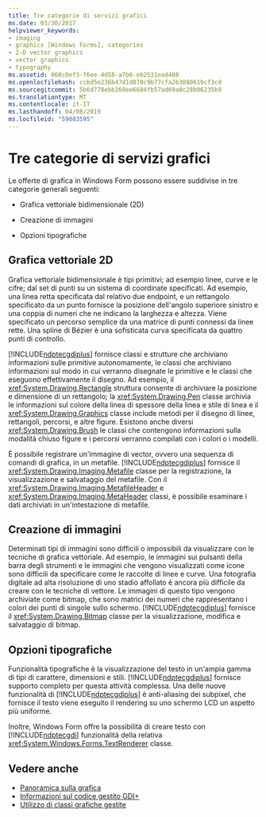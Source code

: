 ```yaml
---
title: Tre categorie di servizi grafici
ms.date: 03/30/2017
helpviewer_keywords:
- imaging
- graphics [Windows Forms], categories
- 2-D vector graphics
- vector graphics
- typography
ms.assetid: 068c0ef3-f6ee-4d58-a7b6-eb2531ead408
ms.openlocfilehash: ccbd5e236b47d1d870c9b77cfa2b3880619cf3cd
ms.sourcegitcommit: 5b6d778ebb269ee6684fb57ad69a8c28b06235b9
ms.translationtype: MT
ms.contentlocale: it-IT
ms.lasthandoff: 04/08/2019
ms.locfileid: "59083595"
---
```

# <a name="three-categories-of-graphics-services"></a>Tre categorie di servizi grafici
Le offerte di grafica in Windows Form possono essere suddivise in tre categorie generali seguenti:  
  
-   Grafica vettoriale bidimensionale (2D)  
  
-   Creazione di immagini  
  
-   Opzioni tipografiche  
  
## <a name="2-d-vector-graphics"></a>Grafica vettoriale 2D  
 Grafica vettoriale bidimensionale è tipi primitivi; ad esempio linee, curve e le cifre; dal set di punti su un sistema di coordinate specificati. Ad esempio, una linea retta specificata dal relativo due endpoint, e un rettangolo specificato da un punto fornisce la posizione dell'angolo superiore sinistro e una coppia di numeri che ne indicano la larghezza e altezza. Viene specificato un percorso semplice da una matrice di punti connessi da linee rette. Una spline di Bézier è una sofisticata curva specificata da quattro punti di controllo.  
  
 [!INCLUDE[ndptecgdiplus](../../../../includes/ndptecgdiplus-md.md)] fornisce classi e strutture che archiviano informazioni sulle primitive autonomamente, le classi che archiviano informazioni sul modo in cui verranno disegnate le primitive e le classi che eseguono effettivamente il disegno. Ad esempio, il <xref:System.Drawing.Rectangle> struttura consente di archiviare la posizione e dimensione di un rettangolo; la <xref:System.Drawing.Pen> classe archivia le informazioni sul colore della linea di spessore della linea e stile di linea e il <xref:System.Drawing.Graphics> classe include metodi per il disegno di linee, rettangoli, percorsi, e altre figure. Esistono anche diversi <xref:System.Drawing.Brush> le classi che contengono informazioni sulla modalità chiuso figure e i percorsi verranno compilati con i colori o i modelli.  
  
 È possibile registrare un'immagine di vector, ovvero una sequenza di comandi di grafica, in un metafile. [!INCLUDE[ndptecgdiplus](../../../../includes/ndptecgdiplus-md.md)] fornisce il <xref:System.Drawing.Imaging.Metafile> classe per la registrazione, la visualizzazione e salvataggio del metafile. Con il <xref:System.Drawing.Imaging.MetafileHeader> e <xref:System.Drawing.Imaging.MetaHeader> classi, è possibile esaminare i dati archiviati in un'intestazione di metafile.  
  
## <a name="imaging"></a>Creazione di immagini  
 Determinati tipi di immagini sono difficili o impossibili da visualizzare con le tecniche di grafica vettoriale. Ad esempio, le immagini sui pulsanti della barra degli strumenti e le immagini che vengono visualizzati come icone sono difficili da specificare come le raccolte di linee e curve. Una fotografia digitale ad alta risoluzione di uno stadio affollato è ancora più difficile da creare con le tecniche di vettore. Le immagini di questo tipo vengono archiviate come bitmap, che sono matrici dei numeri che rappresentano i colori dei punti di singole sullo schermo. [!INCLUDE[ndptecgdiplus](../../../../includes/ndptecgdiplus-md.md)] fornisce il <xref:System.Drawing.Bitmap> classe per la visualizzazione, modifica e salvataggio di bitmap.  
  
## <a name="typography"></a>Opzioni tipografiche  
 Funzionalità tipografiche è la visualizzazione del testo in un'ampia gamma di tipi di carattere, dimensioni e stili. [!INCLUDE[ndptecgdiplus](../../../../includes/ndptecgdiplus-md.md)] fornisce supporto completo per questa attività complessa. Una delle nuove funzionalità di [!INCLUDE[ndptecgdiplus](../../../../includes/ndptecgdiplus-md.md)] è anti-aliasing dei subpixel, che fornisce il testo viene eseguito il rendering su uno schermo LCD un aspetto più uniforme.  
  
 Inoltre, Windows Form offre la possibilità di creare testo con [!INCLUDE[ndptecgdi](../../../../includes/ndptecgdi-md.md)] funzionalità della relativa <xref:System.Windows.Forms.TextRenderer> classe.  
  
## <a name="see-also"></a>Vedere anche

- [Panoramica sulla grafica](graphics-overview-windows-forms.md)
- [Informazioni sul codice gestito GDI+](about-gdi-managed-code.md)
- [Utilizzo di classi grafiche gestite](using-managed-graphics-classes.md)
